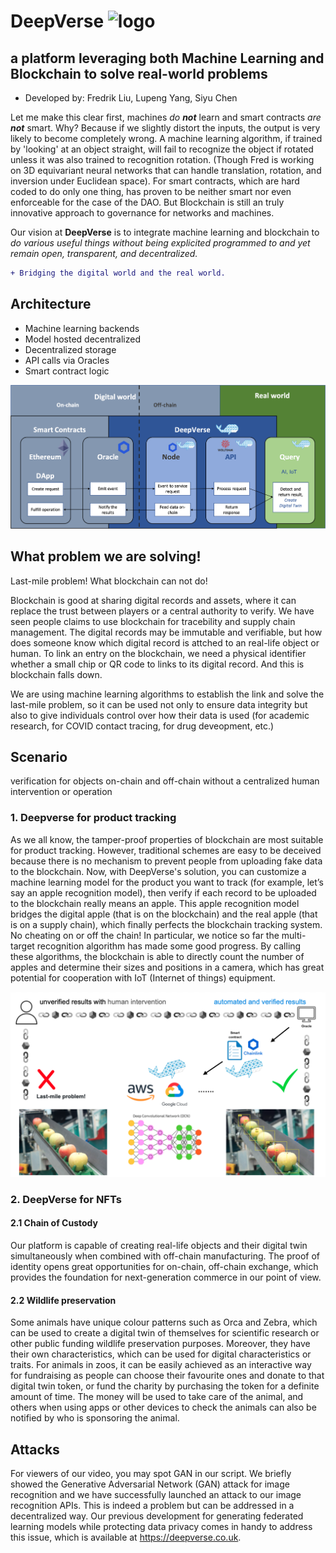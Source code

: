 # DeepVerse  ![logo](https://github.com/F14r3/deepverse_tech/blob/main/assets/img/logo.png)

## a platform leveraging both Machine Learning and Blockchain to solve real-world problems

- Developed by: Fredrik Liu, Lupeng Yang, Siyu Chen

Let me make this clear first, machines _do **not**_ learn and smart contracts _are **not**_ smart. Why? Because if we slightly distort the inputs, the output is very likely to become completely wrong. A machine learning algorithm, if trained by 'looking' at an object straight, will fail to recognize the object if rotated unless it was also trained to recognition rotation. (Though Fred is working on 3D equivariant neural networks that can handle translation, rotation, and inversion under Euclidean space). For smart contracts, which are hard coded to do only one thing, has proven to be neither smart nor even enforceable for the case of the DAO. But Blockchain is still an truly innovative approach to governance for networks and machines. 

Our vision at **DeepVerse** is to integrate machine learning and blockchain to *do various useful things without being explicited programmed to and yet remain open, transparent, and decentralized.* 
```diff
+ Bridging the digital world and the real world.
```

## Architecture
- Machine learning backends
- Model hosted decentralized
- Decentralized storage
- API calls via Oracles
- Smart contract logic

![Illustration](https://github.com/F14r3/deepverse-chainlink/blob/master/illustration.png)


## What problem we are solving! 
Last-mile problem! What blockchain can not do!

Blockchain is good at sharing digital records and assets, where it can replace the trust between players or a central authority to verify. We have seen people claims to use blockchain for tracebility and supply chain management. The digital records may be immutable and verifiable, but how does someone know which digital record is attched to an real-life object or human. To link an entry on the blockchain, we need a physical identifier whether a small chip or QR code to links to its digital record. And this is blockchain falls down.

We are using machine learning algorithms to establish the link and solve the last-mile problem, so it can be used not only to ensure data integrity but also to give individuals control over how their data is used (for academic research, for COVID contact tracing, for drug deveopment, etc.)  


## Scenario
verification for objects on-chain and off-chain without a centralized human intervention or operation

### 1. Deepverse for product tracking
As we all know, the tamper-proof properties of blockchain are most suitable for product tracking. However, traditional schemes are easy to be deceived because there is no mechanism to prevent people from uploading fake data to the blockchain. Now, with DeepVerse's solution, you can customize a machine learning model for the product you want to track (for example, let’s say an apple recognition model), then verify if each record to be uploaded to the blockchain really means an apple. This apple recognition model bridges the digital apple (that is on the blockchain) and the real apple (that is on a supply chain), which finally perfects the blockchain tracking system. No cheating on or off the chain! In particular, we notice so far the multi-target recognition algorithm has made some good progress. By calling these algorithms, the blockchain is able to directly count the number of apples and determine their sizes and positions in a camera, which has great potential for cooperation with IoT (Internet of things) equipment.


<img src="https://github.com/F14r3/deepverse-chainlink/blob/master/tracebility_apple.png" text='illustration for tracebility' width="600">


### 2. DeepVerse for NFTs
#### 2.1 Chain of Custody
Our platform is capable of creating real-life objects and their digital twin simultaneously when combined with off-chain manufacturing. The proof of identity opens great opportunities for on-chain, off-chain exchange, which provides the foundation for next-generation commerce in our point of view.

#### 2.2 Wildlife preservation
Some animals have unique colour patterns such as Orca and Zebra, which can be used to create a digital twin of themselves for scientific research or other public funding wildlife preservation purposes. Moreover, they have their own characteristics, which can be used for digital characteristics or traits. 
For animals in zoos, it can be easily achieved as an interactive way for fundraising as people can choose their favourite ones and donate to that digital twin token, or fund the charity by purchasing the token for a definite amount of time. The money will be used to take care of the animal, and others when using apps or other devices to check the animals can also be notified by who is sponsoring the animal. 


## Attacks

For viewers of our video, you may spot GAN in our script. We briefly showed the Generative Adversarial Network (GAN) attack for image recognition and we have successfully launched an attack to our image recognition APIs. This is indeed a problem but can be addressed in a decentralized way. Our previous development for generating federated learning models while protecting data privacy comes in handy to address this issue, which is available at https://deepverse.co.uk. 



